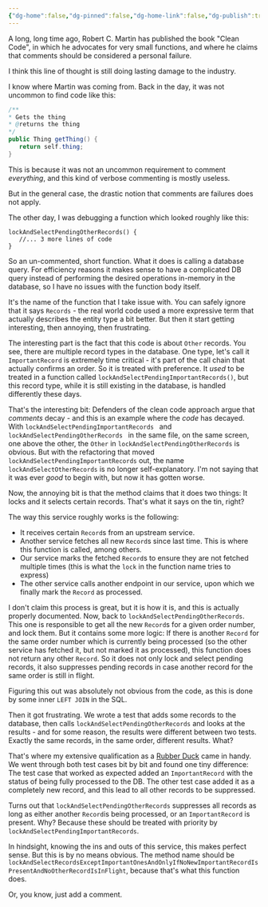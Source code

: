 ```yaml
---
{"dg-home":false,"dg-pinned":false,"dg-home-link":false,"dg-publish":true,"disabled rules":["header-increment","yaml-title","yaml-title-alias","file-name-heading"],"title":"Just add a comment","dg-permalink":"just-add-a-comment/","created-date":"2025-03-04T13:27:55","aliases":["Just add a comment"],"linter-yaml-title-alias":"Just add a comment","updated-date":"2025-05-05T17:44:28","tags":["dgarticle","engineering"],"dg-path":"just-add-a-comment.md","permalink":"/just-add-a-comment/","dgPassFrontmatter":true}
---
```



A long, long time ago, Robert C. Martin has published the book "Clean Code", in which he advocates for very small functions, and where he claims that comments should be considered a personal failure.

I think this line of thought is still doing lasting damage to the industry.

I know where Martin was coming from. Back in the day, it was not uncommon to find code like this:

```java
/** 
* Gets the thing
* @returns the thing
*/
public Thing getThing() {
   return self.thing;
}
```
This is because it was not an uncommon requirement to comment _everything_, and this kind of verbose commenting is mostly useless.

But in the general case, the drastic notion that comments are failures does not apply.

The other day, I was debugging a function which looked roughly like this:

```
lockAndSelectPendingOtherRecords() {
   //... 3 more lines of code
}
```

So an un-commented, short function. What it does is calling a database query. For efficiency reasons it makes sense to have a complicated DB query instead of performing the desired operations in-memory in the database, so I have no issues with the function body itself.

It's the name of the function that I take issue with. You can safely ignore that it says `Records` - the real world code used a more expressive term that actually describes the entity type a bit better. But then it start getting interesting, then annoying, then frustrating.

The interesting part is the fact that this code is about `Other` records. You see, there are multiple record types in the database. One type, let's call it `ImportantRecord` is extremely time critical - it's part of the call chain that actually confirms an order. So it is treated with preference. It _used_ to be treated in a function called `lockAndSelectPendingImportantRecords()`, but this record type, while it is still existing in the database, is handled differently these days.

That's the interesting bit: Defenders of the clean code approach argue that _comments_ decay - and this is an example where the _code_ has decayed. With `lockAndSelectPendingImportantRecords ` and `lockAndSelectPendingOtherRecords ` in the same file, on the same screen, one above the other, the `Other` in `lockAndSelectPendingOtherRecords` is obvious. But with the refactoring that moved `lockAndSelectPendingImportantRecords` out, the name `lockAndSelectOtherRecords` is no longer self-explanatory. I'm not saying that it was ever _good_ to begin with, but now it has gotten worse.

Now, the annoying bit is that the method claims that it does two things: It locks and it selects certain records. That's what it says on the tin, right?

The way this service roughly works is the following:

- It receives certain  `Record`s from an upstream service.
- Another service fetches all new `Record`s since last time. This is where this function is called, among others.
- Our service marks the fetched `Record`s to ensure they are not fetched multiple times (this is what the `lock` in the function name tries to express)
- The other service calls another endpoint in our service, upon which we finally mark the `Record` as processed.

I don't claim this process is great, but it is how it is, and this is actually properly documented.
Now, back to `lockAndSelectPendingOtherRecords`. This one is responsible to get all the new `Record`s for a given order number, and lock them. But it contains some more logic: If there is another `Record` for the same order number which is currently being processed (so the other service has fetched it, but not marked it as processed), this function does not return any other `Record`. So it does not only lock and select pending records, it also suppresses pending records in case another record for the same order is still in flight.

Figuring this out was absolutely not obvious from the code, as this is done by some inner `LEFT JOIN` in the SQL.

Then it got frustrating. We wrote a test that adds some records to the database, then calls `lockAndSelectPendingOtherRecords` and looks at the results  - and for some reason, the results were different between two tests. Exactly the same records, in the same order, different results. What?

That's where my extensive qualification as a [Rubber Duck](https://en.wikipedia.org/wiki/Rubber_duck_debugging) came in handy. We went through both test cases bit by bit and found one tiny difference: The test case that worked as expected added an `ImportantRecord` with the status of being fully processed to the DB. The other test case added it as a completely new record, and this lead to all other records to be suppressed.

Turns out that `lockAndSelectPendingOtherRecords` suppresses all records as long as either another `Record`is being processed, or an `ImportantRecord` is present. Why? Because these should be treated with priority by `lockAndSelectPendingImportantRecords`.

In hindsight, knowing the ins and outs of this service, this makes perfect sense. But this is by no means obvious. The method name should be `lockAndSelectRecordsExceptImportantOnesAndOnlyIfNoNewImportantRecordIsPresentAndNoOtherRecordIsInFlight`, because that's what this function does.

Or, you know, just add a comment.
